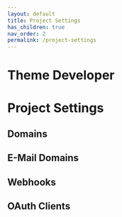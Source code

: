 ```yaml
---
layout: default
title: Project Settings
has_children: true
nav_order: 2
permalink: /project-settings
---
```


# Theme Developer


# Project Settings

## Domains

## E-Mail Domains

## Webhooks

## OAuth Clients
